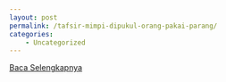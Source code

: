 ```yaml
---
layout: post
permalink: /tafsir-mimpi-dipukul-orang-pakai-parang/
categories:
    - Uncategorized
---
```


[Baca Selengkapnya](/09)